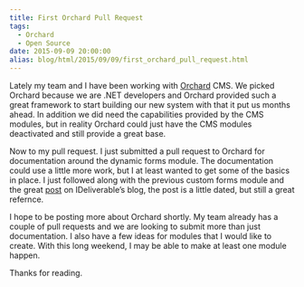 ```yaml
---
title: First Orchard Pull Request
tags:
  - Orchard
  - Open Source
date: 2015-09-09 20:00:00
alias: blog/html/2015/09/09/first_orchard_pull_request.html
---
```


Lately my team and I have been working with [Orchard](http://www.orchardproject.net/) CMS. We picked Orchard
because we are .NET developers and Orchard provided such a great framework to
start building our new system with that it put us months ahead. In addition we
did need the capabilities provided by the CMS modules, but in reality Orchard
could just have the CMS modules deactivated and still provide a great base.

Now to my pull request.  I just submitted a pull request to Orchard for
documentation around the dynamic forms module. The documentation could use a
little more work, but I at least wanted to get some of the basics in place. I
just followed along with the previous custom forms module and the great [post](http://www.ideliverable.com/blog/customizing-user-registration-and-login-with-dynamic-forms-and-workflows)
on IDeliverable’s blog, the post is a little dated, but still a great refernce.

I hope to be posting more about Orchard shortly. My team already has a couple
of pull requests and we are looking to submit more than just documentation. I
also have a few ideas for modules that I would like to create.  With this long
weekend, I may be able to make at least one module happen.

Thanks for reading.